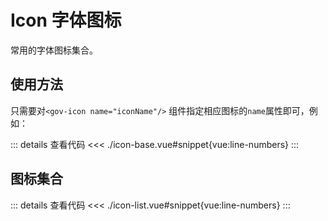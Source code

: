 <script setup>
import iconBase from "./icon-base.vue"
import iconList from "./icon-list.vue"
</script>

# Icon 字体图标

常用的字体图标集合。


## 使用方法

只需要对```<gov-icon name="iconName"/>``` 组件指定相应图标的```name```属性即可，例如：

<iconBase/>

::: details 查看代码
<<< ./icon-base.vue#snippet{vue:line-numbers}
:::


## 图标集合

<iconList/>

::: details 查看代码
<<< ./icon-list.vue#snippet{vue:line-numbers}
:::

